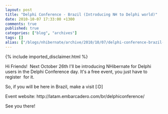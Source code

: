 ```yaml
---
layout: post
title: "Delphi Conference - Brazil (Introducing NH to Delphi world)"
date: 2010-10-07 17:33:00 +1300
comments: true
published: true
categories: ["blog", "archives"]
tags: []
alias: ["/blogs/nhibernate/archive/2010/10/07/delphi-conference-brazil-introducing-nh-to-delphi-world.aspx"]
---
```

<!-- more -->
{% include imported_disclaimer.html %}
<p>Hi Friends!&nbsp; Next October 26th I'll be introducing NHibernate for Delphi users in the Delphi Conference day. It's a free event, you just have to register&nbsp; for it. </p>
<p>So, if you will be here in Brazil, make a visit [:D]</p>
<p>Event website: http://latam.embarcadero.com/br/delphiconference/</p>
<p>See you there!</p>
